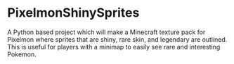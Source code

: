 # PixelmonShinySprites
A Python based project which will make a Minecraft texture pack for Pixelmon where sprites that are shiny, rare skin, and legendary are outlined. This is useful for players with a minimap to easily see rare and interesting Pokemon.
